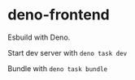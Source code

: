 # deno-frontend

Esbuild with Deno.

Start dev server with `deno task dev`

Bundle with `deno task bundle`
